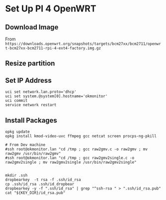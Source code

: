 # Set Up PI 4 OpenWRT

## Download Image

From
`https://downloads.openwrt.org/snapshots/targets/bcm27xx/bcm2711/openwrt-bcm27xx-bcm2711-rpi-4-ext4-factory.img.gz`

## Resize partition


## Set IP Address

```
uci set network.lan.proto='dhcp'
uci set system.@system[0].hostname='okmonitor'
uci commit 
service network restart
```

## Install Packages 
```
opkg update
opkg install kmod-video-uvc ffmpeg gcc netcat screen procps-ng-pkill 
```


```
# From Dev machine
#ssh root@okmonitor.lan "cd /tmp ; gcc raw2gmv.c -o raw2gmv ; mv raw2gmv /usr/bin/raw2gmv"
#ssh root@okmonitor.lan "cd /tmp ; gcc raw2gmv2single.c -o raw2gmv2single ; mv raw2gmv2single /usr/bin/raw2gmv2single"


mkdir .ssh
dropbearkey  -t rsa -f .ssh/id_rsa
cp .ssh/id_rsa .ssh/id_dropbear
dropbearkey -y -f ".ssh/id_rsa" | grep "^ssh-rsa " > ".ssh/id_rsa.pub"
cat "${KEY_DIR}/id_rsa.pub"
```



